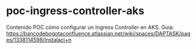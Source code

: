 # poc-ingress-controller-aks
Contenido POC cómo configurar un Ingress Controller en AKS. Guía: https://bancodebogotaconfluence.atlassian.net/wiki/spaces/DAPTASK/pages/1338114598/Instalaci+n
